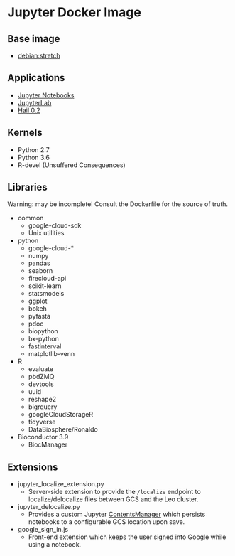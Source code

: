 # Jupyter Docker Image

## Base image
* [debian:stretch](https://hub.docker.com/r/library/debian/)

## Applications
* [Jupyter Notebooks](https://jupyter-notebook.readthedocs.io/en/stable/)
* [JupyterLab](https://jupyterlab.readthedocs.io/en/latest/)
* [Hail 0.2](https://hail.is/docs/0.2/index.html)

## Kernels
* Python 2.7
* Python 3.6
* R-devel (Unsuffered Consequences)

## Libraries
Warning: may be incomplete! Consult the Dockerfile for the source of truth.
* common
   * google-cloud-sdk
   * Unix utilities
* python
   * google-cloud-*
   * numpy
   * pandas
   * seaborn
   * firecloud-api
   * scikit-learn
   * statsmodels
   * ggplot
   * bokeh
   * pyfasta
   * pdoc
   * biopython
   * bx-python
   * fastinterval
   * matplotlib-venn
* R
   * evaluate
   * pbdZMQ
   * devtools
   * uuid
   * reshape2
   * bigrquery
   * googleCloudStorageR
   * tidyverse
   * DataBiosphere/Ronaldo
* Bioconductor 3.9
  * BiocManager

## Extensions
* jupyter_localize_extension.py
   * Server-side extension to provide the `/localize` endpoint to localize/delocalize files between
     GCS and the Leo cluster.
* jupyter_delocalize.py
   * Provides a custom Jupyter [ContentsManager](https://jupyter-notebook.readthedocs.io/en/stable/extending/contents.html)
     which persists notebooks to a configurable GCS location upon save.
* google_sign_in.js
   * Front-end extension which keeps the user signed into Google while using a notebook.
